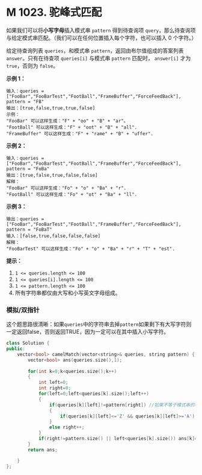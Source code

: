 # M 1023. 驼峰式匹配

如果我们可以将**小写字母**插入模式串 `pattern` 得到待查询项 `query`，那么待查询项与给定模式串匹配。（我们可以在任何位置插入每个字符，也可以插入 0 个字符。）

给定待查询列表 `queries`，和模式串 `pattern`，返回由布尔值组成的答案列表 `answer`。只有在待查项 `queries[i]` 与模式串 `pattern` 匹配时， `answer[i]` 才为 `true`，否则为 `false`。

 

**示例 1：**

```
输入：queries = ["FooBar","FooBarTest","FootBall","FrameBuffer","ForceFeedBack"], pattern = "FB"
输出：[true,false,true,true,false]
示例：
"FooBar" 可以这样生成："F" + "oo" + "B" + "ar"。
"FootBall" 可以这样生成："F" + "oot" + "B" + "all".
"FrameBuffer" 可以这样生成："F" + "rame" + "B" + "uffer".
```

**示例 2：**

```
输入：queries = ["FooBar","FooBarTest","FootBall","FrameBuffer","ForceFeedBack"], pattern = "FoBa"
输出：[true,false,true,false,false]
解释：
"FooBar" 可以这样生成："Fo" + "o" + "Ba" + "r".
"FootBall" 可以这样生成："Fo" + "ot" + "Ba" + "ll".
```

**示例 3：**

```
输出：queries = ["FooBar","FooBarTest","FootBall","FrameBuffer","ForceFeedBack"], pattern = "FoBaT"
输入：[false,true,false,false,false]
解释： 
"FooBarTest" 可以这样生成："Fo" + "o" + "Ba" + "r" + "T" + "est".
```

 

**提示：**

1. `1 <= queries.length <= 100`
2. `1 <= queries[i].length <= 100`
3. `1 <= pattern.length <= 100`
4. 所有字符串都仅由大写和小写英文字母组成。



### 模拟/双指针

这个题思路很清晰：如果`queries`中的字符串去掉`pattern`如果剩下有大写字符则一定返回false，否则返回TRUE，因为一定可以在其中插入小写字符。

```cpp
class Solution {
public:
    vector<bool> camelMatch(vector<string>& queries, string pattern) {
        vector<bool> ans(queries.size(),1);
        
        for(int k=0;k<queries.size();k++)
        {
            int left=0;
            int right=0;
            for(left=0;left<queries[k].size();left++)
            {
                if(queries[k][left]!=pattern[right]) //如果不等于模式串的字符
                {
                    if(queries[k][left]<='Z' && queries[k][left]>='A') break;//并且是大写字符，则直接跳出
                }
                else right++;
            }
            if(right!=pattern.size() || left<queries[k].size()) ans[k]=0;//如果没有匹配完模式串，或之前就跳出了
        }
        return ans;

    }
};
```

